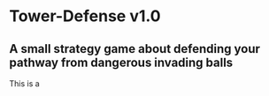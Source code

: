 <h1> Tower-Defense v1.0 </h1>
<h2> A small strategy game about defending your pathway from dangerous invading balls </h2>
	
<p>This is a</p>
